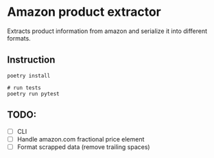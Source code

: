 # Amazon product extractor
Extracts product information from amazon and serialize it into different formats.

## Instruction

```shell
poetry install

# run tests
poetry run pytest
```

## TODO: 
- [ ] CLI
- [ ] Handle amazon.com fractional price element
- [ ] Format scrapped data (remove trailing spaces)